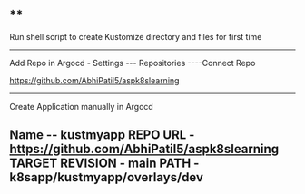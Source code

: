 **
-------------------------------------------------------------
Run shell script to create Kustomize directory and files for  first time


-------------------------------------------------------------

Add Repo in Argocd - 
  Settings --- Repositories ----Connect Repo

  https://github.com/AbhiPatil5/aspk8slearning

  
-------------------------------------------------------------
Create Application manually in Argocd

  Name -- kustmyapp
  REPO URL - https://github.com/AbhiPatil5/aspk8slearning
  TARGET REVISION - main
  PATH - k8sapp/kustmyapp/overlays/dev
-------------------------------------------------------------




